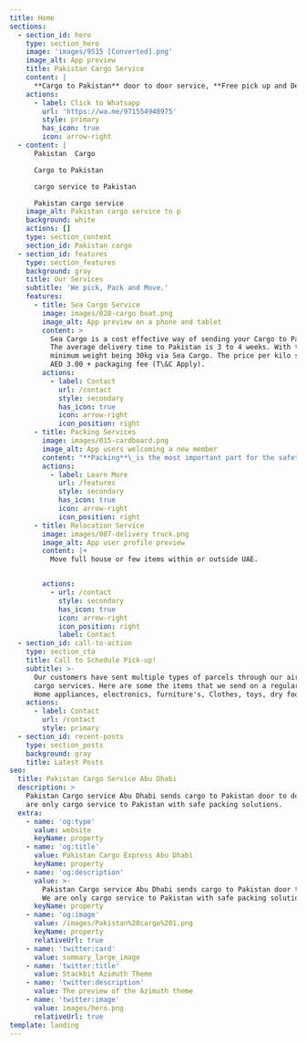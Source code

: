 ```yaml
---
title: Home
sections:
  - section_id: hero
    type: section_hero
    image: 'images/9535 [Converted].png'
    image_alt: App preview
    title: Pakistan Cargo Service
    content: |
      **Cargo to Pakistan** door to door service, **Free pick up and Delivery**
    actions:
      - label: Click to Whatsapp
        url: 'https://wa.me/971554948975'
        style: primary
        has_icon: true
        icon: arrow-right
  - content: |
      Pakistan  Cargo

      Cargo to Pakistan

      cargo service to Pakistan

      Pakistan cargo service
    image_alt: Pakistan cargo service to p
    background: white
    actions: []
    type: section_content
    section_id: Pakistan cargo
  - section_id: features
    type: section_features
    background: gray
    title: Our Services
    subtitle: 'We pick, Pack and Move.'
    features:
      - title: Sea Cargo Service
        image: images/028-cargo boat.png
        image_alt: App preview on a phone and tablet
        content: >
          Sea Cargo is a cost effective way of sending your Cargo to Pakistan.
          The average delivery time to Pakistan is 3 to 4 weeks. With the
          minimum weight being 30kg via Sea Cargo. The price per kilo starts at
          AED 3.00 + packaging fee (T\&C Apply).
        actions:
          - label: Contact
            url: /contact
            style: secondary
            has_icon: true
            icon: arrow-right
            icon_position: right
      - title: Packing Services
        image: images/015-cardboard.png
        image_alt: App users welcoming a new member
        content: "**Packing**\_is the most important part for the safety of cargo items. Our professional team can pack\_**Furniture**,\_**Electronics**,\_**Applainces**,\_**Boxes**\_and all different types of items to make sure it is Safe to ship. (T\\&C Apply).\n\n"
        actions:
          - label: Learn More
            url: /features
            style: secondary
            has_icon: true
            icon: arrow-right
            icon_position: right
      - title: Relocation Service
        image: images/007-delivery truck.png
        image_alt: App user profile preview
        content: |+
          Move full house or few items within or outside UAE.


        actions:
          - url: /contact
            style: secondary
            has_icon: true
            icon: arrow-right
            icon_position: right
            label: Contact
  - section_id: call-to-action
    type: section_cta
    title: Call to Schedule Pick-up!
    subtitle: >-
      Our customers have sent multiple types of parcels through our air and sea
      cargo services. Here are some the items that we send on a regular basis:
      Home appliances, electronics, furniture's, Clothes, toys, dry food etc!
    actions:
      - label: Contact
        url: /contact
        style: primary
  - section_id: recent-posts
    type: section_posts
    background: gray
    title: Latest Posts
seo:
  title: Pakistan Cargo Service Abu Dhabi
  description: >
    Pakistan Cargo service Abu Dhabi sends cargo to Pakistan door to door. We
    are only cargo service to Pakistan with safe packing solutions.
  extra:
    - name: 'og:type'
      value: website
      keyName: property
    - name: 'og:title'
      value: Pakistan Cargo Express Abu Dhabi
      keyName: property
    - name: 'og:description'
      value: >-
        Pakistan Cargo service Abu Dhabi sends cargo to Pakistan door to door.
        We are only cargo service to Pakistan with safe packing solutions.
      keyName: property
    - name: 'og:image'
      value: /images/Pakistan%20cargo%201.png
      keyName: property
      relativeUrl: true
    - name: 'twitter:card'
      value: summary_large_image
    - name: 'twitter:title'
      value: Stackbit Azimuth Theme
    - name: 'twitter:description'
      value: The preview of the Azimuth theme
    - name: 'twitter:image'
      value: images/hero.png
      relativeUrl: true
template: landing
---
```


